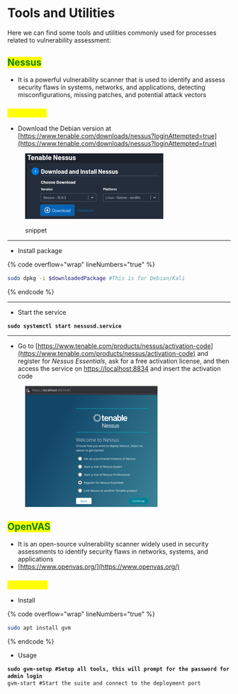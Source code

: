 # Tools and Utilities

Here we can find some tools and utilities commonly used for processes related to vulnerability assessment:

## <mark style="color:green;">Nessus</mark>

* It is a powerful vulnerability scanner that is used to identify and assess security flaws in systems, networks, and applications, detecting misconfigurations, missing patches, and potential attack vectors

### <mark style="color:yellow;">Installation</mark>

* Download the Debian version at [https://www.tenable.com/downloads/nessus?loginAttempted=true](https://www.tenable.com/downloads/nessus?loginAttempted=true)

<figure><img src="../../../.gitbook/assets/image (3).png" alt="" width="312"><figcaption><p>snippet</p></figcaption></figure>

***

* Install package

{% code overflow="wrap" lineNumbers="true" %}
```bash
sudo dpkg -i $downloadedPackage #This is for Debian/Kali
```
{% endcode %}

***

* Start the service

<pre class="language-bash" data-overflow="wrap" data-line-numbers><code class="lang-bash"><strong>sudo systemctl start nessusd.service
</strong></code></pre>

***

* Go to [https://www.tenable.com/products/nessus/activation-code](https://www.tenable.com/products/nessus/activation-code) and register for _Nessus Essentials_, ask for a free activation license, and then access the service on [https://localhost:8834](https://localhost:8834) and insert the activation code

<figure><img src="../../../.gitbook/assets/image (4).png" alt="" width="299"><figcaption></figcaption></figure>

## <mark style="color:green;">OpenVAS</mark>

* It is an open-source vulnerability scanner widely used in security assessments to identify security flaws in networks, systems, and applications
* [https://www.openvas.org/](https://www.openvas.org/)

### <mark style="color:yellow;">Commands</mark>

* Install

{% code overflow="wrap" lineNumbers="true" %}
```bash
sudo apt install gvm
```
{% endcode %}

* Usage

<pre class="language-bash" data-overflow="wrap" data-line-numbers><code class="lang-bash"><strong>sudo gvm-setup #Setup all tools, this will prompt for the password for admin login
</strong>gvm-start #Start the suite and connect to the deployment port
</code></pre>
